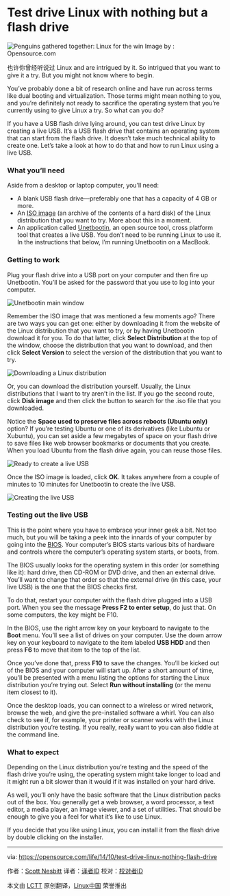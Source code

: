Test drive Linux with nothing but a flash drive
================================================================================
![Penguins gathered together: Linux for the win](https://opensource.com/sites/default/files/styles/image-full-size/public/images/life/OSDC_Penguin_Image_520x292_12324207_0714_mm_v1a.png)
Image by : Opensource.com

也许你曾经听说过 Linux and are intrigued by it. So intrigued that you want to give it a try. But you might not know where to begin.

You’ve probably done a bit of research online and have run across terms like dual booting and virtualization. Those terms might mean nothing to you, and you’re definitely not ready to sacrifice the operating system that you’re currently using to give Linux a try. So what can you do?

If you have a USB flash drive lying around, you can test drive Linux by creating a live USB. It’s a USB flash drive that contains an operating system that can start from the flash drive. It doesn’t take much technical ability to create one. Let’s take a look at how to do that and how to run Linux using a live USB.

### What you’ll need ###

Aside from a desktop or laptop computer, you’ll need:

- A blank USB flash drive—preferably one that has a capacity of 4 GB or more.
- An [ISO image][1] (an archive of the contents of a hard disk) of the Linux distribution that you want to try. More about this in a moment.
- An application called [Unetbootin][2], an open source tool, cross platform tool that creates a live USB. You don’t need to be running Linux to use it. In the instructions that below, I’m running Unetbootin on a MacBook.

### Getting to work ###

Plug your flash drive into a USB port on your computer and then fire up Unetbootin. You’ll be asked for the password that you use to log into your computer.

![Unetbootin main window](http://opensource.com/sites/default/files/images/life-uploads/unetbootin-main.png)

Remember the ISO image that was mentioned a few moments ago? There are two ways you can get one: either by downloading it from the website of the Linux distribution that you want to try, or by having Unetbootin download it for you. To do that latter, click **Select Distribution** at the top of the window, choose the distribution that you want to download, and then click **Select Version** to select the version of the distribution that you want to try.

![Downloading a Linux distribution](http://opensource.com/sites/default/files/images/life-uploads/unetbootin-download-distro.png)

Or, you can download the distribution yourself. Usually, the Linux distributions that I want to try aren’t in the list. If you go the second route, click **Disk image** and then click the button to search for the .iso file that you downloaded.

Notice the **Space used to preserve files across reboots (Ubuntu only)** option? If you’re testing Ubuntu or one of its derivatives (like Lubuntu or Xubuntu), you can set aside a few megabytes of space on your flash drive to save files like web browser bookmarks or documents that you create. When you load Ubuntu from the flash drive again, you can reuse those files.

![Ready to create a live USB](http://opensource.com/sites/default/files/images/life-uploads/unetbootin-ready-to-go.png)

Once the ISO image is loaded, click **OK**. It takes anywhere from a couple of minutes to 10 minutes for Unetbootin to create the live USB.

![Creating the live USB](http://opensource.com/sites/default/files/images/life-uploads/unetbootin-creating-disk.png)

### Testing out the live USB ###

This is the point where you have to embrace your inner geek a bit. Not too much, but you will be taking a peek into the innards of your computer by going into the [BIOS][3]. Your computer’s BIOS starts various bits of hardware and controls where the computer’s operating system starts, or boots, from.

The BIOS usually looks for the operating system in this order (or something like it): hard drive, then CD-ROM or DVD drive, and then an external drive. You’ll want to change that order so that the external drive (in this case, your live USB) is the one that the BIOS checks first.

To do that, restart your computer with the flash drive plugged into a USB port. When you see the message **Press F2 to enter setup**, do just that. On some computers, the key might be F10.

In the BIOS, use the right arrow key on your keyboard to navigate to the **Boot** menu. You’ll see a list of drives on your computer. Use the down arrow key on your keyboard to navigate to the item labeled **USB HDD** and then press **F6** to move that item to the top of the list.

Once you’ve done that, press **F10** to save the changes. You’ll be kicked out of the BIOS and your computer will start up. After a short amount of time, you’ll be presented with a menu listing the options for starting the Linux distribution you’re trying out. Select **Run without installing** (or the menu item closest to it).

Once the desktop loads, you can connect to a wireless or wired network, browse the web, and give the pre-installed software a whirl. You can also check to see if, for example, your printer or scanner works with the Linux distribution you’re testing. If you really, really want to you can also fiddle at the command line.

### What to expect ###

Depending on the Linux distribution you’re testing and the speed of the flash drive you’re using, the operating system might take longer to load and it might run a bit slower than it would if it was installed on your hard drive.

As well, you’ll only have the basic software that the Linux distribution packs out of the box. You generally get a web browser, a word processor, a text editor, a media player, an image viewer, and a set of utilities. That should be enough to give you a feel for what it’s like to use Linux.

If you decide that you like using Linux, you can install it from the flash drive by double clicking on the installer.

--------------------------------------------------------------------------------

via: https://opensource.com/life/14/10/test-drive-linux-nothing-flash-drive

作者：[Scott Nesbitt][a]
译者：[译者ID](https://github.com/译者ID)
校对：[校对者ID](https://github.com/校对者ID)

本文由 [LCTT](https://github.com/LCTT/TranslateProject) 原创翻译，[Linux中国](http://linux.cn/) 荣誉推出

[a]:https://opensource.com/users/scottnesbitt
[1]:http://en.wikipedia.org/wiki/ISO_image
[2]:http://unetbootin.sourceforge.net/
[3]:http://en.wikipedia.org/wiki/BIOS
